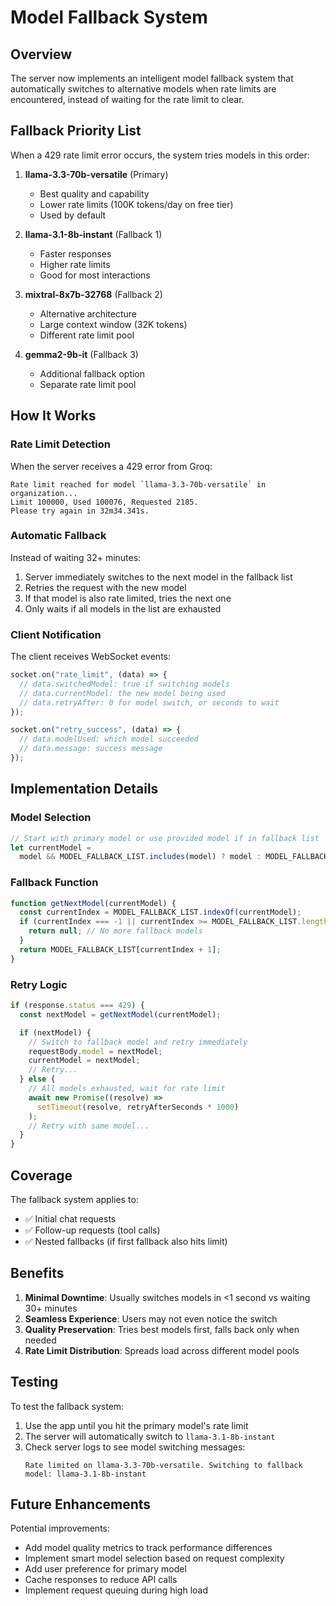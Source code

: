 # Model Fallback System

## Overview

The server now implements an intelligent model fallback system that automatically switches to alternative models when rate limits are encountered, instead of waiting for the rate limit to clear.

## Fallback Priority List

When a 429 rate limit error occurs, the system tries models in this order:

1. **llama-3.3-70b-versatile** (Primary)

   - Best quality and capability
   - Lower rate limits (100K tokens/day on free tier)
   - Used by default

2. **llama-3.1-8b-instant** (Fallback 1)

   - Faster responses
   - Higher rate limits
   - Good for most interactions

3. **mixtral-8x7b-32768** (Fallback 2)

   - Alternative architecture
   - Large context window (32K tokens)
   - Different rate limit pool

4. **gemma2-9b-it** (Fallback 3)
   - Additional fallback option
   - Separate rate limit pool

## How It Works

### Rate Limit Detection

When the server receives a 429 error from Groq:

```
Rate limit reached for model `llama-3.3-70b-versatile` in organization...
Limit 100000, Used 100076, Requested 2185.
Please try again in 32m34.341s.
```

### Automatic Fallback

Instead of waiting 32+ minutes:

1. Server immediately switches to the next model in the fallback list
2. Retries the request with the new model
3. If that model is also rate limited, tries the next one
4. Only waits if all models in the list are exhausted

### Client Notification

The client receives WebSocket events:

```javascript
socket.on("rate_limit", (data) => {
  // data.switchedModel: true if switching models
  // data.currentModel: the new model being used
  // data.retryAfter: 0 for model switch, or seconds to wait
});

socket.on("retry_success", (data) => {
  // data.modelUsed: which model succeeded
  // data.message: success message
});
```

## Implementation Details

### Model Selection

```javascript
// Start with primary model or use provided model if in fallback list
let currentModel =
  model && MODEL_FALLBACK_LIST.includes(model) ? model : MODEL_FALLBACK_LIST[0];
```

### Fallback Function

```javascript
function getNextModel(currentModel) {
  const currentIndex = MODEL_FALLBACK_LIST.indexOf(currentModel);
  if (currentIndex === -1 || currentIndex >= MODEL_FALLBACK_LIST.length - 1) {
    return null; // No more fallback models
  }
  return MODEL_FALLBACK_LIST[currentIndex + 1];
}
```

### Retry Logic

```javascript
if (response.status === 429) {
  const nextModel = getNextModel(currentModel);

  if (nextModel) {
    // Switch to fallback model and retry immediately
    requestBody.model = nextModel;
    currentModel = nextModel;
    // Retry...
  } else {
    // All models exhausted, wait for rate limit
    await new Promise((resolve) =>
      setTimeout(resolve, retryAfterSeconds * 1000)
    );
    // Retry with same model...
  }
}
```

## Coverage

The fallback system applies to:

- ✅ Initial chat requests
- ✅ Follow-up requests (tool calls)
- ✅ Nested fallbacks (if first fallback also hits limit)

## Benefits

1. **Minimal Downtime**: Usually switches models in <1 second vs waiting 30+ minutes
2. **Seamless Experience**: Users may not even notice the switch
3. **Quality Preservation**: Tries best models first, falls back only when needed
4. **Rate Limit Distribution**: Spreads load across different model pools

## Testing

To test the fallback system:

1. Use the app until you hit the primary model's rate limit
2. The server will automatically switch to `llama-3.1-8b-instant`
3. Check server logs to see model switching messages:
   ```
   Rate limited on llama-3.3-70b-versatile. Switching to fallback model: llama-3.1-8b-instant
   ```

## Future Enhancements

Potential improvements:

- Add model quality metrics to track performance differences
- Implement smart model selection based on request complexity
- Add user preference for primary model
- Cache responses to reduce API calls
- Implement request queuing during high load

